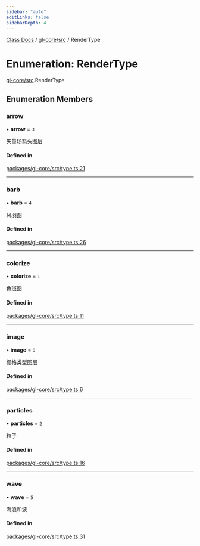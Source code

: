 ```yaml
---
sidebar: "auto"
editLinks: false
sidebarDepth: 4
---
```


[Class Docs](../index.md) / [gl-core/src](../modules/gl_core_src.md) / RenderType

# Enumeration: RenderType

[gl-core/src](../modules/gl_core_src.md).RenderType

## Enumeration Members

### arrow

• **arrow** = ``3``

矢量场箭头图层

#### Defined in

[packages/gl-core/src/type.ts:21](https://github.com/sakitam-fdd/wind-layer/blob/a0de2bd/packages/gl-core/src/type.ts#L21)

___

### barb

• **barb** = ``4``

风羽图

#### Defined in

[packages/gl-core/src/type.ts:26](https://github.com/sakitam-fdd/wind-layer/blob/a0de2bd/packages/gl-core/src/type.ts#L26)

___

### colorize

• **colorize** = ``1``

色斑图

#### Defined in

[packages/gl-core/src/type.ts:11](https://github.com/sakitam-fdd/wind-layer/blob/a0de2bd/packages/gl-core/src/type.ts#L11)

___

### image

• **image** = ``0``

栅格类型图层

#### Defined in

[packages/gl-core/src/type.ts:6](https://github.com/sakitam-fdd/wind-layer/blob/a0de2bd/packages/gl-core/src/type.ts#L6)

___

### particles

• **particles** = ``2``

粒子

#### Defined in

[packages/gl-core/src/type.ts:16](https://github.com/sakitam-fdd/wind-layer/blob/a0de2bd/packages/gl-core/src/type.ts#L16)

___

### wave

• **wave** = ``5``

海浪和波

#### Defined in

[packages/gl-core/src/type.ts:31](https://github.com/sakitam-fdd/wind-layer/blob/a0de2bd/packages/gl-core/src/type.ts#L31)
